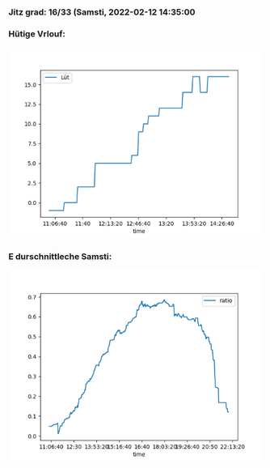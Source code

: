 ### Jitz grad: 16/33 (Samsti, 2022-02-12 14:35:00

### Hütige Vrlouf:
![Graph](Today.png)

### E durschnittleche Samsti:
![Graph](Samsti.png)